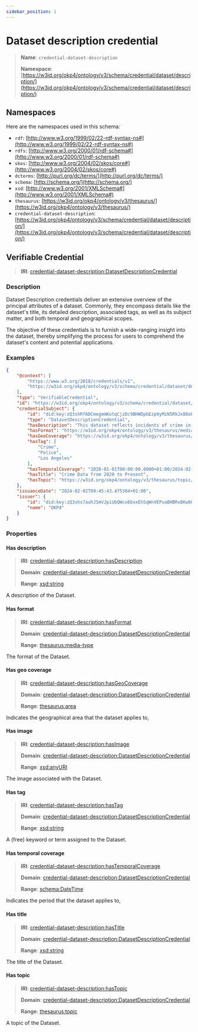 ```yaml
---
sidebar_position: 1
---
```

[//]: # (This file is auto-generated. Please do not modify it yourself.)

# Dataset description credential

> **Name**: `credential-dataset-description`
>
> **Namespace**: [https://w3id.org/okp4/ontology/v3/schema/credential/dataset/description/](https://w3id.org/okp4/ontology/v3/schema/credential/dataset/description/)

## Namespaces

Here are the namespaces used in this schema:

- `rdf`: [http://www.w3.org/1999/02/22-rdf-syntax-ns#](http://www.w3.org/1999/02/22-rdf-syntax-ns#)
- `rdfs`: [http://www.w3.org/2000/01/rdf-schema#](http://www.w3.org/2000/01/rdf-schema#)
- `skos`: [http://www.w3.org/2004/02/skos/core#](http://www.w3.org/2004/02/skos/core#)
- `dcterms`: [http://purl.org/dc/terms/](http://purl.org/dc/terms/)
- `schema`: [http://schema.org/](http://schema.org/)
- `xsd`: [http://www.w3.org/2001/XMLSchema#](http://www.w3.org/2001/XMLSchema#)
- `thesaurus`: [https://w3id.org/okp4/ontology/v3/thesaurus/](https://w3id.org/okp4/ontology/v3/thesaurus/)
- `credential-dataset-description`: [https://w3id.org/okp4/ontology/v3/schema/credential/dataset/description/](https://w3id.org/okp4/ontology/v3/schema/credential/dataset/description/)

## Verifiable Credential

> **IRI**: [credential-dataset-description:DatasetDescriptionCredential](https://w3id.org/okp4/ontology/v3/schema/credential/dataset/description/DatasetDescriptionCredential)

### Description

Dataset Description credentials deliver an extensive overview of the principal attributes of a dataset. Commonly, they encompass details like the dataset's title, its detailed description, associated tags, as well as its subject matter, and both temporal and geographical scopes.

The objective of these credentials is to furnish a wide-ranging insight into the dataset, thereby simplifying the process for users to comprehend the dataset's content and potential applications.

### Examples

```json title="crime-dataset-description.jsonld"
{
    "@context": [
        "https://www.w3.org/2018/credentials/v1",
        "https://w3id.org/okp4/ontology/v3/schema/credential/dataset/description/"
    ],
    "type": "VerifiableCredential",
    "id": "https://w3id.org/okp4/ontology/v3/schema/credential/dataset/description/d1120529-3242-4fa8-ac7c-a99abc3fc73e",
    "credentialSubject": {
        "id": "did:key:zQ3shRfADCmegmmKotqCjzDc9BHWDpbEzp9yMiN5RkJx88oP5",
        "type": "DatasetDescriptionCredential",
        "hasDescription": "This dataset reflects incidents of crime in the City of Los Angeles dating back to 2020. This data is transcribed from original crime reports that are typed on paper and therefore there may be some inaccuracies within the data. Some location fields with missing data are noted as (0°, 0°). Address fields are only provided to the nearest hundred block in order to maintain privacy. This data is as accurate as the data in the database.",
        "hasFormat": "https://w3id.org/okp4/ontology/v3/thesaurus/media-type/text_csv",
        "hasGeoCoverage": "https://w3id.org/okp4/ontology/v3/thesaurus/area-code/840",
        "hasTag": [
            "Crime",
            "Police",
            "Los Angeles"
        ],
        "hasTemporalCoverage": "2020-01-01T00:00:00.0000+01:00/2024-02-02T00:00:00.00000+01:00",
        "hasTitle": "Crime Data from 2020 to Present",
        "hasTopic": "https://w3id.org/okp4/ontology/v3/thesaurus/topic/security"
    },
    "issuanceDate": "2024-02-02T09:45:43.475304+01:00",
    "issuer": {
        "id": "did:key:zQ3shs7auhJSmVJpiUbQWco6bxxEhSqWnVEPvaBHBRvBKw6Q3",
        "name": "OKP4"
    }
}

```

### Properties

#### Has description
>
> **IRI**: [credential-dataset-description:hasDescription](https://w3id.org/okp4/ontology/v3/schema/credential/dataset/description/hasDescription)
>
> **Domain**:&nbsp;[credential-dataset-description:DatasetDescriptionCredential](https://w3id.org/okp4/ontology/v3/schema/credential/dataset/description/DatasetDescriptionCredential)
>
> **Range**:&nbsp;[xsd:string](http://www.w3.org/2001/XMLSchema#string)

A description of the Dataset.

#### Has format
>
> **IRI**: [credential-dataset-description:hasFormat](https://w3id.org/okp4/ontology/v3/schema/credential/dataset/description/hasFormat)
>
> **Domain**:&nbsp;[credential-dataset-description:DatasetDescriptionCredential](https://w3id.org/okp4/ontology/v3/schema/credential/dataset/description/DatasetDescriptionCredential)
>
> **Range**:&nbsp;[thesaurus:media-type](https://w3id.org/okp4/ontology/v3/thesaurus/media-type)

The format of the Dataset.

#### Has geo coverage
>
> **IRI**: [credential-dataset-description:hasGeoCoverage](https://w3id.org/okp4/ontology/v3/schema/credential/dataset/description/hasGeoCoverage)
>
> **Domain**:&nbsp;[credential-dataset-description:DatasetDescriptionCredential](https://w3id.org/okp4/ontology/v3/schema/credential/dataset/description/DatasetDescriptionCredential)
>
> **Range**:&nbsp;[thesaurus:area](https://w3id.org/okp4/ontology/v3/thesaurus/area)

Indicates the geographical area that the dataset applies to,

#### Has image
>
> **IRI**: [credential-dataset-description:hasImage](https://w3id.org/okp4/ontology/v3/schema/credential/dataset/description/hasImage)
>
> **Domain**:&nbsp;[credential-dataset-description:DatasetDescriptionCredential](https://w3id.org/okp4/ontology/v3/schema/credential/dataset/description/DatasetDescriptionCredential)
>
> **Range**:&nbsp;[xsd:anyURI](http://www.w3.org/2001/XMLSchema#anyURI)

The image associated with the Dataset.

#### Has tag
>
> **IRI**: [credential-dataset-description:hasTag](https://w3id.org/okp4/ontology/v3/schema/credential/dataset/description/hasTag)
>
> **Domain**:&nbsp;[credential-dataset-description:DatasetDescriptionCredential](https://w3id.org/okp4/ontology/v3/schema/credential/dataset/description/DatasetDescriptionCredential)
>
> **Range**:&nbsp;[xsd:string](http://www.w3.org/2001/XMLSchema#string)

A (free) keyword or term assigned to the Dataset.

#### Has temporal coverage
>
> **IRI**: [credential-dataset-description:hasTemporalCoverage](https://w3id.org/okp4/ontology/v3/schema/credential/dataset/description/hasTemporalCoverage)
>
> **Domain**:&nbsp;[credential-dataset-description:DatasetDescriptionCredential](https://w3id.org/okp4/ontology/v3/schema/credential/dataset/description/DatasetDescriptionCredential)
>
> **Range**:&nbsp;[schema:DateTime](http://schema.org/DateTime)

Indicates the period that the dataset applies to,

#### Has title
>
> **IRI**: [credential-dataset-description:hasTitle](https://w3id.org/okp4/ontology/v3/schema/credential/dataset/description/hasTitle)
>
> **Domain**:&nbsp;[credential-dataset-description:DatasetDescriptionCredential](https://w3id.org/okp4/ontology/v3/schema/credential/dataset/description/DatasetDescriptionCredential)
>
> **Range**:&nbsp;[xsd:string](http://www.w3.org/2001/XMLSchema#string)

The title of the Dataset.

#### Has topic
>
> **IRI**: [credential-dataset-description:hasTopic](https://w3id.org/okp4/ontology/v3/schema/credential/dataset/description/hasTopic)
>
> **Domain**:&nbsp;[credential-dataset-description:DatasetDescriptionCredential](https://w3id.org/okp4/ontology/v3/schema/credential/dataset/description/DatasetDescriptionCredential)
>
> **Range**:&nbsp;[thesaurus:topic](https://w3id.org/okp4/ontology/v3/thesaurus/topic)

A topic of the Dataset.
